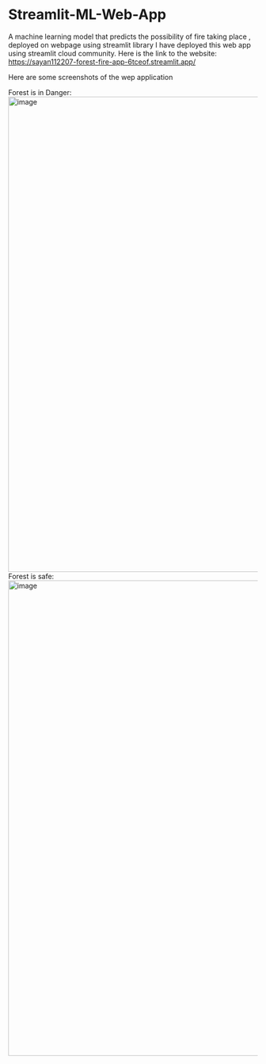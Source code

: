 # Streamlit-ML-Web-App
 A machine learning model that predicts the possibility of fire taking place , deployed on webpage using streamlit library
 I have deployed this web app using streamlit cloud community. Here is the link to the website:
https://sayan112207-forest-fire-app-6tceof.streamlit.app/

Here are some screenshots of the wep application

Forest is in Danger:
  <img width="960" alt="image" src="https://user-images.githubusercontent.com/90127231/226433372-16f3486d-0d1e-4d9e-833d-1688fd94168f.png"><br>
 Forest is safe:
  <img width="960" alt="image" src="https://user-images.githubusercontent.com/90127231/226433658-09f729e7-0940-4ac4-af6a-8d2aefd438bb.png">

